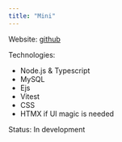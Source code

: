 ```yaml
---
title: "Mini"
---
```


Website: [github](https://github.com/berkaycubuk/mini)

Technologies:
- Node.js & Typescript
- MySQL
- Ejs
- Vitest
- CSS
- HTMX if UI magic is needed

Status: In development
